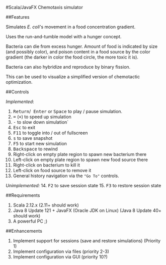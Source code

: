 #Scala/JavaFX Chemotaxis simulator

##Features

Simulates _E. coli_'s movement in a food concentration gradient.

Uses the run-and-tumble model with a hunger concept.

Bacteria can die from excess hunger. Amount of food is indicated by size (and possibly color),
and poison content in a food source by the color gradient (the darker in color the food circle, the more toxic it is).
 
Bacteria can also hybridize and reproduce by binary fission.
 
This can be used to visualize a simplified version of chemotactic optimization.

##Controls

_Implemented_:

1. <kbd> Return</kbd>/<kbd> Enter</kbd> or <kbd>Space</kbd> to play / pause simulation.
2. <kbd> =</kbd> (<kbd>+</kbd>) to speed up simulation
3. <kbd> -</kbd> to slow down simulation`
4. <kbd> Esc</kbd> to exit
5. <kbd> F11</kbd> to toggle into / out of fullscreen
6. <kbd> s</kbd> to save snapshot
7. <kbd> F5</kbd> to start new simulation
8. <kbd>Backspace</kbd> to rewind
9. Right-click on empty plate region to spawn new bacterium there
10. Left-click on empty plate region to spawn new food source there
11. Right-click on bacterium to kill it
12. Left-click on food source to remove it
13. General history navigation via the `"Go To"` controls.

_Unimplemented:_
14. <kbd>F2</kbd> to save session state
15. <kbd>F3</kbd> to restore session state

##Requirements

1. Scala 2.12.x (2.11+ should work)
2. Java 8 Update 121 + JavaFX (Oracle JDK on Linux) (Java 8 Update 40+ should work)
3. A powerful PC ;)

##Enhancements

1. Implement support for sessions (save and restore simulations) (Priority 1)
2. Implement configuration via files (priority 2-3)
2. Implement configuration via GUI (priority 10?)
